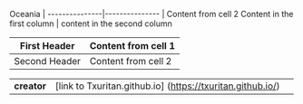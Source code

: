 Oceania        |
---------------|---------------
 | Content from cell 2
Content in the first column | content in the second column

First Header | Content from cell 1 
-------------|-----------------------
Second Header | Content from cell 2

||||
|---|---|---|
|**creator**| [link to Txuritan.github.io] (https://txuritan.github.io/) |
